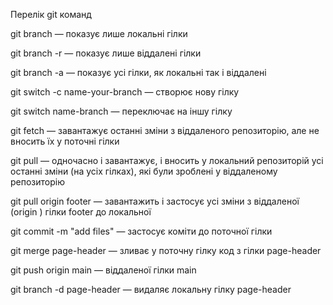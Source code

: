 Перелік git команд 

git branch — показує лише локальні гілки

git branch -r — показує лише віддалені гілки

git branch -a — показує усі гілки, як локальні так і віддалені

git switch -c name-your-branch — створює нову гілку

git switch name-branch — переключає на іншу гілку

git fetch — завантажує останні зміни з віддаленого репозиторію, але не вносить їх у поточні гілки

git pull — одночасно і завантажує, і вносить у локальний репозиторій усі останні зміни (на усіх гілках), які були зроблені у віддаленому репозиторію

git pull origin footer — завантажить і застосує усі зміни з віддаленої (origin ) гілки footer до локальної

git commit -m "add files" — застосує коміти до поточної гілки

git merge page-header — зливає у поточну гілку код з гілки page-header

git push origin main — віддаленої гілки main

git branch -d page-header — видаляє локальну гілку page-header